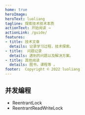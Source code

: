 ```yaml
---
home: true
heroImage: 
heroText: luoliang
tagline: 探索技术技术本质
actionText: 开始阅读 →
actionLink: /guide/
features:
- title: 技术文章
  details: 记录学习过程，技术探索。
- title:  问题记录
  details: 遇到的问题以及解决方案。
- title: 其他阅读
  details: 图书，课程等 。
footer:  Copyright © 2022 luoliang
---
```



## 并发编程

- ReentrantLock
- ReentrantReadWriteLock
